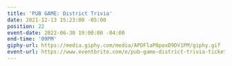 ```yaml
---
title: 'PUB GAME: District Trivia'
date: 2021-12-13 15:23:00 -05:00
position: 22
event-date: 2022-06-30 19:00:00 -04:00
end-time: '09PM'
giphy-url: https://media.giphy.com/media/APDFlaP8poxD9DV1PM/giphy.gif
event-url: https://www.eventbrite.com/e/pub-game-district-trivia-tickets-344253450337
---
```


